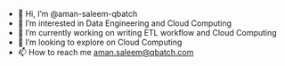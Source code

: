 - 👋 Hi, I’m @aman-saleem-qbatch
- 👀 I’m interested in Data Engineering and Cloud Computing
- 🌱 I’m currently working on writing ETL workflow and Cloud Computing
- 💞️ I’m looking to explore on Cloud Computing
- 📫 How to reach me aman.saleem@qbatch.com

<!---
aman-saleem-qbatch/aman-saleem-qbatch is a ✨ special ✨ repository because its `README.md` (this file) appears on your GitHub profile.
You can click the Preview link to take a look at your changes.
--->
